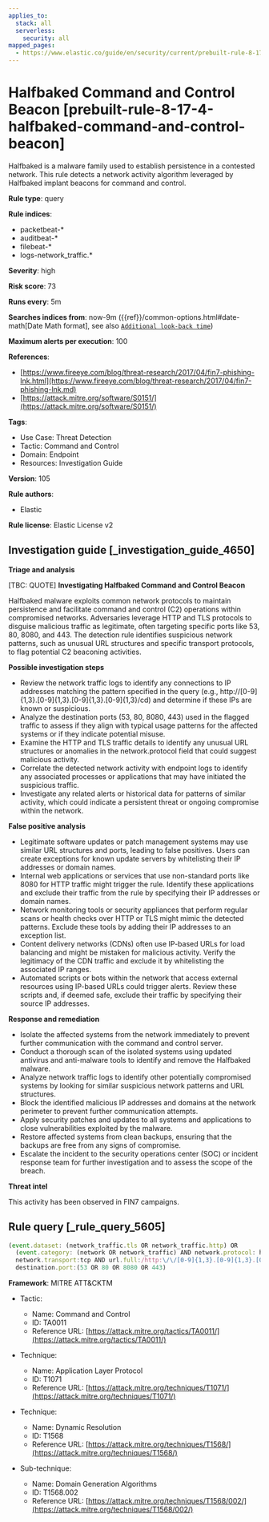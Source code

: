 ```yaml
---
applies_to:
  stack: all
  serverless:
    security: all
mapped_pages:
  - https://www.elastic.co/guide/en/security/current/prebuilt-rule-8-17-4-halfbaked-command-and-control-beacon.html
---
```


# Halfbaked Command and Control Beacon [prebuilt-rule-8-17-4-halfbaked-command-and-control-beacon]

Halfbaked is a malware family used to establish persistence in a contested network. This rule detects a network activity algorithm leveraged by Halfbaked implant beacons for command and control.

**Rule type**: query

**Rule indices**:

* packetbeat-*
* auditbeat-*
* filebeat-*
* logs-network_traffic.*

**Severity**: high

**Risk score**: 73

**Runs every**: 5m

**Searches indices from**: now-9m ({{ref}}/common-options.html#date-math[Date Math format], see also [`Additional look-back time`](docs-content://solutions/security/detect-and-alert/create-detection-rule.md#rule-schedule))

**Maximum alerts per execution**: 100

**References**:

* [https://www.fireeye.com/blog/threat-research/2017/04/fin7-phishing-lnk.html](https://www.fireeye.com/blog/threat-research/2017/04/fin7-phishing-lnk.md)
* [https://attack.mitre.org/software/S0151/](https://attack.mitre.org/software/S0151/)

**Tags**:

* Use Case: Threat Detection
* Tactic: Command and Control
* Domain: Endpoint
* Resources: Investigation Guide

**Version**: 105

**Rule authors**:

* Elastic

**Rule license**: Elastic License v2

## Investigation guide [_investigation_guide_4650]

**Triage and analysis**

[TBC: QUOTE]
**Investigating Halfbaked Command and Control Beacon**

Halfbaked malware exploits common network protocols to maintain persistence and facilitate command and control (C2) operations within compromised networks. Adversaries leverage HTTP and TLS protocols to disguise malicious traffic as legitimate, often targeting specific ports like 53, 80, 8080, and 443. The detection rule identifies suspicious network patterns, such as unusual URL structures and specific transport protocols, to flag potential C2 beaconing activities.

**Possible investigation steps**

* Review the network traffic logs to identify any connections to IP addresses matching the pattern specified in the query (e.g., http://[0-9]{1,3}.[0-9]{1,3}.[0-9]{1,3}.[0-9]{1,3}/cd) and determine if these IPs are known or suspicious.
* Analyze the destination ports (53, 80, 8080, 443) used in the flagged traffic to assess if they align with typical usage patterns for the affected systems or if they indicate potential misuse.
* Examine the HTTP and TLS traffic details to identify any unusual URL structures or anomalies in the network.protocol field that could suggest malicious activity.
* Correlate the detected network activity with endpoint logs to identify any associated processes or applications that may have initiated the suspicious traffic.
* Investigate any related alerts or historical data for patterns of similar activity, which could indicate a persistent threat or ongoing compromise within the network.

**False positive analysis**

* Legitimate software updates or patch management systems may use similar URL structures and ports, leading to false positives. Users can create exceptions for known update servers by whitelisting their IP addresses or domain names.
* Internal web applications or services that use non-standard ports like 8080 for HTTP traffic might trigger the rule. Identify these applications and exclude their traffic from the rule by specifying their IP addresses or domain names.
* Network monitoring tools or security appliances that perform regular scans or health checks over HTTP or TLS might mimic the detected patterns. Exclude these tools by adding their IP addresses to an exception list.
* Content delivery networks (CDNs) often use IP-based URLs for load balancing and might be mistaken for malicious activity. Verify the legitimacy of the CDN traffic and exclude it by whitelisting the associated IP ranges.
* Automated scripts or bots within the network that access external resources using IP-based URLs could trigger alerts. Review these scripts and, if deemed safe, exclude their traffic by specifying their source IP addresses.

**Response and remediation**

* Isolate the affected systems from the network immediately to prevent further communication with the command and control server.
* Conduct a thorough scan of the isolated systems using updated antivirus and anti-malware tools to identify and remove the Halfbaked malware.
* Analyze network traffic logs to identify other potentially compromised systems by looking for similar suspicious network patterns and URL structures.
* Block the identified malicious IP addresses and domains at the network perimeter to prevent further communication attempts.
* Apply security patches and updates to all systems and applications to close vulnerabilities exploited by the malware.
* Restore affected systems from clean backups, ensuring that the backups are free from any signs of compromise.
* Escalate the incident to the security operations center (SOC) or incident response team for further investigation and to assess the scope of the breach.

**Threat intel**

This activity has been observed in FIN7 campaigns.


## Rule query [_rule_query_5605]

```js
(event.dataset: (network_traffic.tls OR network_traffic.http) OR
  (event.category: (network OR network_traffic) AND network.protocol: http)) AND
  network.transport:tcp AND url.full:/http:\/\/[0-9]{1,3}.[0-9]{1,3}.[0-9]{1,3}.[0-9]{1,3}\/cd/ AND
  destination.port:(53 OR 80 OR 8080 OR 443)
```

**Framework**: MITRE ATT&CKTM

* Tactic:

    * Name: Command and Control
    * ID: TA0011
    * Reference URL: [https://attack.mitre.org/tactics/TA0011/](https://attack.mitre.org/tactics/TA0011/)

* Technique:

    * Name: Application Layer Protocol
    * ID: T1071
    * Reference URL: [https://attack.mitre.org/techniques/T1071/](https://attack.mitre.org/techniques/T1071/)

* Technique:

    * Name: Dynamic Resolution
    * ID: T1568
    * Reference URL: [https://attack.mitre.org/techniques/T1568/](https://attack.mitre.org/techniques/T1568/)

* Sub-technique:

    * Name: Domain Generation Algorithms
    * ID: T1568.002
    * Reference URL: [https://attack.mitre.org/techniques/T1568/002/](https://attack.mitre.org/techniques/T1568/002/)



